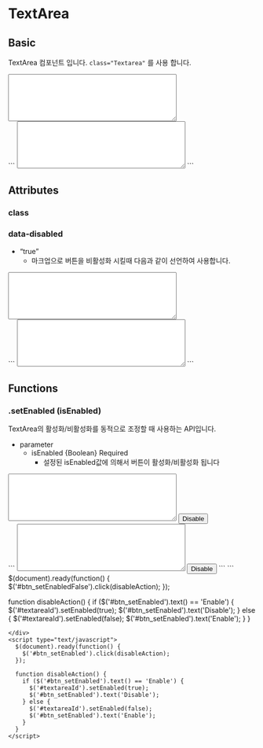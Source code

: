 

# TextArea

## Basic

TextArea 컴포넌트 입니다. `class="Textarea"` 를 사용 합니다.
<div class="eg">
<div class="egview">
<textarea class="Textarea" rows="6" cols="40"></textarea>
</div>
```
<textarea class="Textarea" rows="6" cols="40"></textarea>
```
</div>


## Attributes


### class


### data-disabled

- “true”
	-  마크업으로 버튼을 비활성화 시킬때 다음과 같이 선언하여 사용합니다.

<div class="eg">
<div class="egview">
<textarea class="Textarea" rows="6" cols="40" data-disabled="true"></textarea>
</div>
```
<textarea class="Textarea" rows="6" cols="40" data-disabled="true"></textarea>
```
</div>


## Functions


### .setEnabled (isEnabled)

TextArea의 활성화/비활성화를 동적으로 조정할 때 사용하는 API입니다.

- parameter
	- isEnabled {Boolean} Required  
		- 설정된 isEnabled값에 의해서 버튼이 활성화/비활성화 됩니다
	
<div class="eg">
<div class="egview">
<textarea id="textareaId" class="Textarea " rows="6" cols="40"></textarea>
<button id="btn_setEnabled" class="Button Toggle">Disable</button>
</div>
```
<textarea id="textareaId" class="Textarea" rows="6" cols="40"></textarea>
<button id="btn_setEnable" class="Button Toggle">Disable</button>
```
```
  $(document).ready(function() {
    $('#btn_setEnabledFalse').click(disableAction);
  });

  function disableAction() {
    if ($('#btn_setEnabled').text() == 'Enable') {
      $('#textareaId').setEnabled(true);
      $('#btn_setEnabled').text('Disable');
    } else {
      $('#textareaId').setEnabled(false);
      $('#btn_setEnabled').text('Enable');
    }
  }
```
</div>	
<script type="text/javascript">
  $(document).ready(function() {
    $('#btn_setEnabled').click(disableAction);
  });

  function disableAction() {
    if ($('#btn_setEnabled').text() == 'Enable') {
      $('#textareaId').setEnabled(true);
      $('#btn_setEnabled').text('Disable');
    } else {
      $('#textareaId').setEnabled(false);
      $('#btn_setEnabled').text('Enable');
    }
  }
</script>



